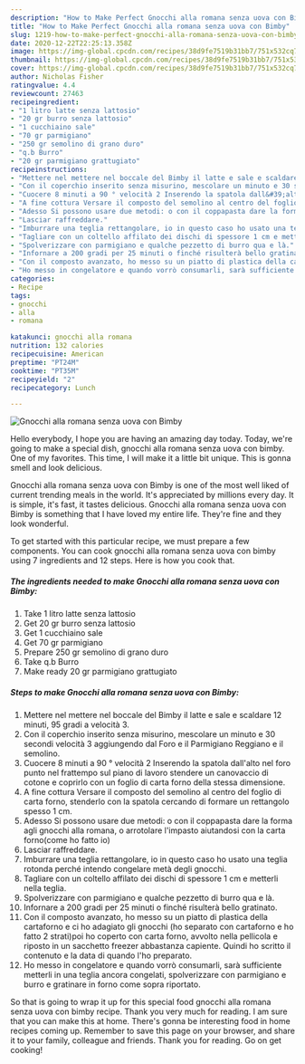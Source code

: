 ```yaml
---
description: "How to Make Perfect Gnocchi alla romana senza uova con Bimby"
title: "How to Make Perfect Gnocchi alla romana senza uova con Bimby"
slug: 1219-how-to-make-perfect-gnocchi-alla-romana-senza-uova-con-bimby
date: 2020-12-22T22:25:13.358Z
image: https://img-global.cpcdn.com/recipes/38d9fe7519b31bb7/751x532cq70/gnocchi-alla-romana-senza-uova-con-bimby-recipe-main-photo.jpg
thumbnail: https://img-global.cpcdn.com/recipes/38d9fe7519b31bb7/751x532cq70/gnocchi-alla-romana-senza-uova-con-bimby-recipe-main-photo.jpg
cover: https://img-global.cpcdn.com/recipes/38d9fe7519b31bb7/751x532cq70/gnocchi-alla-romana-senza-uova-con-bimby-recipe-main-photo.jpg
author: Nicholas Fisher
ratingvalue: 4.4
reviewcount: 27463
recipeingredient:
- "1 litro latte senza lattosio"
- "20 gr burro senza lattosio"
- "1 cucchiaino sale"
- "70 gr parmigiano"
- "250 gr semolino di grano duro"
- "q.b Burro"
- "20 gr parmigiano grattugiato"
recipeinstructions:
- "Mettere nel mettere nel boccale del Bimby il latte e sale e scaldare 12 minuti, 95 gradi a velocità 3."
- "Con il coperchio inserito senza misurino, mescolare un minuto e 30 secondi velocità 3 aggiungendo dal Foro e il Parmigiano Reggiano e il semolino."
- "Cuocere 8 minuti a 90 ° velocità 2 Inserendo la spatola dall&#39;alto nel foro punto nel frattempo sul piano di lavoro stendere un canovaccio di cotone e coprirlo con un foglio di carta forno della stessa dimensione."
- "A fine cottura Versare il composto del semolino al centro del foglio di carta forno, stenderlo con la spatola cercando di formare un rettangolo spesso 1 cm."
- "Adesso Si possono usare due metodi: o con il coppapasta dare la forma agli gnocchi alla romana, o arrotolare l&#39;impasto aiutandosi con la carta forno(come ho fatto io)"
- "Lasciar raffreddare."
- "Imburrare una teglia rettangolare, io in questo caso ho usato una teglia rotonda perché intendo congelare metà degli gnocchi."
- "Tagliare con un coltello affilato dei dischi di spessore 1 cm e metterli nella teglia."
- "Spolverizzare con parmigiano e qualche pezzetto di burro qua e là."
- "Infornare a 200 gradi per 25 minuti o finché risulterà bello gratinato."
- "Con il composto avanzato, ho messo su un piatto di plastica della cartaforno e ci ho adagiato gli gnocchi (ho separato con cartaforno e ho fatto 2 strati)poi ho coperto con carta forno, avvolto nella pellicola e riposto in un sacchetto freezer abbastanza capiente. Quindi ho scritto il contenuto e la data di quando l&#39;ho preparato."
- "Ho messo in congelatore e quando vorrò consumarli, sarà sufficiente metterli in una teglia ancora congelati, spolverizzare con parmigiano e burro e gratinare in forno come sopra riportato."
categories:
- Recipe
tags:
- gnocchi
- alla
- romana

katakunci: gnocchi alla romana 
nutrition: 132 calories
recipecuisine: American
preptime: "PT24M"
cooktime: "PT35M"
recipeyield: "2"
recipecategory: Lunch

---
```



![Gnocchi alla romana senza uova con Bimby](https://img-global.cpcdn.com/recipes/38d9fe7519b31bb7/751x532cq70/gnocchi-alla-romana-senza-uova-con-bimby-recipe-main-photo.jpg)

Hello everybody, I hope you are having an amazing day today. Today, we're going to make a special dish, gnocchi alla romana senza uova con bimby. One of my favorites. This time, I will make it a little bit unique. This is gonna smell and look delicious.

Gnocchi alla romana senza uova con Bimby is one of the most well liked of current trending meals in the world. It's appreciated by millions every day. It is simple, it's fast, it tastes delicious. Gnocchi alla romana senza uova con Bimby is something that I have loved my entire life. They're fine and they look wonderful.




To get started with this particular recipe, we must prepare a few components. You can cook gnocchi alla romana senza uova con bimby using 7 ingredients and 12 steps. Here is how you cook that.

<!--inarticleads1-->

##### The ingredients needed to make Gnocchi alla romana senza uova con Bimby:

1. Take 1 litro latte senza lattosio
1. Get 20 gr burro senza lattosio
1. Get 1 cucchiaino sale
1. Get 70 gr parmigiano
1. Prepare 250 gr semolino di grano duro
1. Take q.b Burro
1. Make ready 20 gr parmigiano grattugiato




<!--inarticleads2-->

##### Steps to make Gnocchi alla romana senza uova con Bimby:

1. Mettere nel mettere nel boccale del Bimby il latte e sale e scaldare 12 minuti, 95 gradi a velocità 3.
1. Con il coperchio inserito senza misurino, mescolare un minuto e 30 secondi velocità 3 aggiungendo dal Foro e il Parmigiano Reggiano e il semolino.
1. Cuocere 8 minuti a 90 ° velocità 2 Inserendo la spatola dall&#39;alto nel foro punto nel frattempo sul piano di lavoro stendere un canovaccio di cotone e coprirlo con un foglio di carta forno della stessa dimensione.
1. A fine cottura Versare il composto del semolino al centro del foglio di carta forno, stenderlo con la spatola cercando di formare un rettangolo spesso 1 cm.
1. Adesso Si possono usare due metodi: o con il coppapasta dare la forma agli gnocchi alla romana, o arrotolare l&#39;impasto aiutandosi con la carta forno(come ho fatto io)
1. Lasciar raffreddare.
1. Imburrare una teglia rettangolare, io in questo caso ho usato una teglia rotonda perché intendo congelare metà degli gnocchi.
1. Tagliare con un coltello affilato dei dischi di spessore 1 cm e metterli nella teglia.
1. Spolverizzare con parmigiano e qualche pezzetto di burro qua e là.
1. Infornare a 200 gradi per 25 minuti o finché risulterà bello gratinato.
1. Con il composto avanzato, ho messo su un piatto di plastica della cartaforno e ci ho adagiato gli gnocchi (ho separato con cartaforno e ho fatto 2 strati)poi ho coperto con carta forno, avvolto nella pellicola e riposto in un sacchetto freezer abbastanza capiente. Quindi ho scritto il contenuto e la data di quando l&#39;ho preparato.
1. Ho messo in congelatore e quando vorrò consumarli, sarà sufficiente metterli in una teglia ancora congelati, spolverizzare con parmigiano e burro e gratinare in forno come sopra riportato.




So that is going to wrap it up for this special food gnocchi alla romana senza uova con bimby recipe. Thank you very much for reading. I am sure that you can make this at home. There's gonna be interesting food in home recipes coming up. Remember to save this page on your browser, and share it to your family, colleague and friends. Thank you for reading. Go on get cooking!
